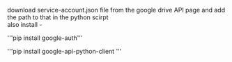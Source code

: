download service-account.json file from the google drive API page and add the path to that in the python scirpt  
also install - 

'''pip install google-auth'''

'''pip install google-api-python-client '''
